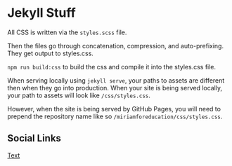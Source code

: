 # Jekyll Stuff

All CSS is written via the `styles.scss` file.

Then the files go through concatenation, compression, and auto-prefixing. They get output to styles.css.

`npm run build:css` to build the css and compile it into the styles.css file.

When serving locally using `jekyll serve`, your paths to assets are different then when they go into production. When your site is being served locally, your path to assets will look like `/css/styles.css`.

However, when the site is being served by GitHub Pages, you will need to prepend the repository name like so `/miriamforeducation/css/styles.css`.

## Social Links

[Text](https://www.facebook.com/MiriamGCumminsforEducation)